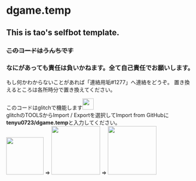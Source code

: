 # dgame.temp

## This is tao's selfbot template.

### ~~このコードはうんちです~~
### なにがあっても責任は負いかねます。__全て自己責任でお願いします。__

もし何かわからないことがあれば「連絡用垢#1277」へ連絡をどうぞ。
置き換えるところは各所時分で置き換えてください。

このコードはglitchで機能します<img src="https://logos-world.net/wp-content/uploads/2021/03/Glitch-Logo-2018-present.png" width="30"><br>
glitchのTOOLSからImport / Exportを選択してImport from GitHubに**tenyu0723/dgame.temp**と入力してください。<br><img src="https://media.discordapp.net/attachments/945460852356706326/955977942528299068/Screenshot_2022-03-23_08.54.15.png" width="100"> => <img src="https://media.discordapp.net/attachments/945460852356706326/955978790973112331/Screenshot_2022-03-23_08.58.17.png" width="130"> => <img src="https://media.discordapp.net/attachments/945460852356706326/955979153847513148/Screenshot_2022-03-23_08.59.45.png" width="130">
